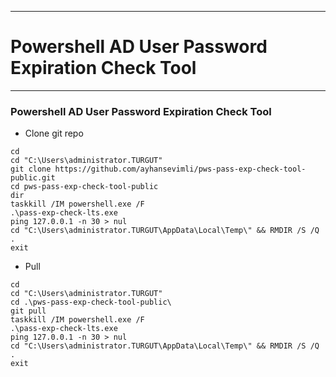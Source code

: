**********************************************************************************************************
#
# Powershell AD User Password Expiration Check Tool
**********************************************************************************************************

### Powershell AD User Password Expiration Check Tool
* Clone git repo
```
cd
cd "C:\Users\administrator.TURGUT"
git clone https://github.com/ayhansevimli/pws-pass-exp-check-tool-public.git
cd pws-pass-exp-check-tool-public
dir
taskkill /IM powershell.exe /F
.\pass-exp-check-lts.exe
ping 127.0.0.1 -n 30 > nul
cd "C:\Users\administrator.TURGUT\AppData\Local\Temp\" && RMDIR /S /Q .
exit

```
* Pull
```
cd
cd "C:\Users\administrator.TURGUT"
cd .\pws-pass-exp-check-tool-public\
git pull
taskkill /IM powershell.exe /F
.\pass-exp-check-lts.exe
ping 127.0.0.1 -n 30 > nul
cd "C:\Users\administrator.TURGUT\AppData\Local\Temp\" && RMDIR /S /Q .
exit

```
